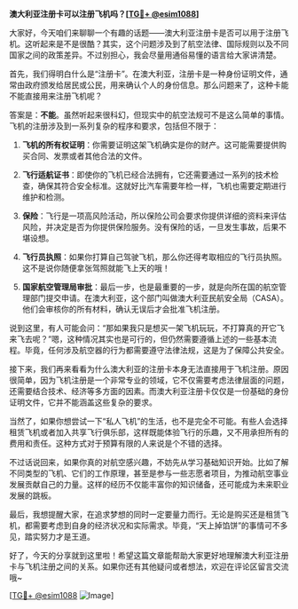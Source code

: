 **澳大利亚注册卡可以注册飞机吗？[[TG💪+ @esim1088](https://t.me/s/esim1088)]**

大家好，今天咱们来聊聊一个有趣的话题——澳大利亚注册卡是否可以用于注册飞机。这听起来是不是很酷？其实，这个问题涉及到了航空法律、国际规则以及不同国家之间的政策差异。不过别担心，我会尽量用通俗易懂的语言给大家讲清楚。

首先，我们得明白什么是“注册卡”。在澳大利亚，注册卡是一种身份证明文件，通常由政府颁发给居民或公民，用来确认个人的身份信息。那么问题来了，这种卡能不能直接用来注册飞机呢？

答案是：**不能**。虽然听起来很科幻，但现实中的航空法规可不是这么简单的事情。飞机的注册涉及到一系列复杂的程序和要求，包括但不限于：

1. **飞机的所有权证明**：你需要证明这架飞机确实是你的财产。这可能需要提供购买合同、发票或者其他合法的文件。
   
2. **飞行适航证书**：即使你的飞机已经合法拥有，它还需要通过一系列的技术检查，确保其符合安全标准。这就好比汽车需要年检一样，飞机也需要定期进行维护和检测。

3. **保险**：飞行是一项高风险活动，所以保险公司会要求你提供详细的资料来评估风险，并决定是否为你提供保险服务。没有保险的话，一旦发生事故，后果不堪设想。

4. **飞行员执照**：如果你打算自己驾驶飞机，那么你还得考取相应的飞行员执照。这不是说你随便拿张驾照就能飞上天的哦！

5. **国家航空管理局审批**：最后一步，也是最重要的一步，就是向所在国的航空管理部门提交申请。在澳大利亚，这个部门叫做澳大利亚民航安全局（CASA）。他们会审核你的所有材料，确认无误后才会批准飞机注册。

说到这里，有人可能会问：“那如果我只是想买一架飞机玩玩，不打算真的开它飞来飞去呢？”嗯，这种情况其实也是可行的，但仍然需要遵循上述的一些基本流程。毕竟，任何涉及航空器的行为都需要遵守法律法规，这是为了保障公共安全。

接下来，我们再来看看为什么澳大利亚的注册卡本身无法直接用于飞机注册。原因很简单，因为飞机注册是一个非常专业的领域，它不仅需要考虑法律层面的问题，还需要结合技术、经济等多方面的因素。而澳大利亚注册卡仅仅是一份基础的身份证明文件，它并不能涵盖这些复杂的要求。

当然了，如果你想尝试一下“私人飞机”的生活，也不是完全不可能。有些人会选择租赁飞机或者加入共享飞行俱乐部，这样既能体验飞行的乐趣，又不用承担所有的费用和责任。这种方式对于预算有限的人来说是个不错的选择。

不过话说回来，如果你真的对航空感兴趣，不妨先从学习基础知识开始。比如了解不同类型的飞机、它们的工作原理，甚至是参与一些志愿者项目，为推动航空事业发展贡献自己的力量。这样的经历不仅能丰富你的知识储备，还可能成为未来职业发展的跳板。

最后，我想提醒大家，在追求梦想的同时一定要量力而行。无论是购买还是租赁飞机，都需要考虑到自身的经济状况和实际需求。毕竟，“天上掉馅饼”的事情可不多见，踏实努力才是王道。

好了，今天的分享就到这里啦！希望这篇文章能帮助大家更好地理解澳大利亚注册卡与飞机注册之间的关系。如果你还有其他疑问或者想法，欢迎在评论区留言交流哦~

[[TG💪+ @esim1088](https://t.me/s/esim1088) ![Image](https://i.postimg.cc/4NQfJmqS/Snipaste-2025-05-13-00-14-12.png)]
